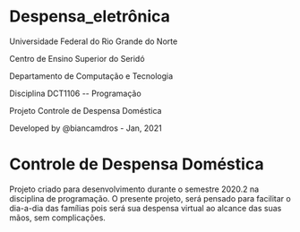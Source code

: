 # Despensa_eletrônica

Universidade Federal do Rio Grande do Norte  

Centro de Ensino Superior do Seridó 

Departamento de Computação e Tecnologia 

Disciplina DCT1106
-- Programação

Projeto Controle de Despensa Doméstica

Developed by  @biancamdros - Jan, 2021 
                       

# Controle de Despensa Doméstica


Projeto criado para desenvolvimento durante o semestre 2020.2 na 
disciplina de programação. 
O presente projeto, será pensado para facilitar o dia-a-dia das 
famílias pois será sua despensa virtual ao alcance das suas mãos, 
sem complicações.
